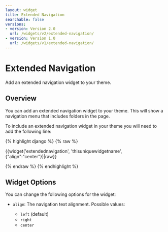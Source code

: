 ```yaml
---
layout: widget
title: Extended Navigation
searchable: false
versions:
- version: Version 2.0
  url: /widgets/v2/extended-navigation/
- version: Version 1.0
  url: /widgets/v1/extended-navigation/
---
```


# Extended Navigation

Add an extended navigation widget to your theme.

## Overview

You can add an extended navigation widget to your theme. This will show a navigation menu that includes folders in the page.

To include an extended navigation widget in your theme you will need to add the following line:

{% highlight django %}
{% raw %}

  {{widget('extendednavigation', 'thisuniquewidgetname', {"align":"center"})|raw}}

{% endraw %}
{% endhighlight %}

## Widget Options

You can change the following options for the widget:

* ```align```: The navigation text alignment. Possible values: 

  * ```left``` (default)
  * ```right```
  * ```center```
